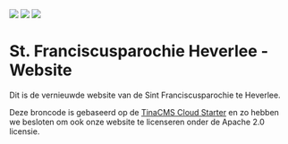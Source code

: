 <img className="m-[10px]" src="https://img.shields.io/github/deployments/erikd256/stfranciscusheverlee/production?style=for-the-badge"/>
            <img className="m-[10px]" src="https://img.shields.io/github/last-commit/erikd256/stfranciscusheverlee?style=for-the-badge"/>
            <img className="m-[10px]" src="https://img.shields.io/github/license/erikd256/stfranciscusheverlee?style=for-the-badge"/>

# St. Franciscusparochie Heverlee - Website

Dit is de vernieuwde website van de Sint Franciscusparochie te Heverlee.

Deze broncode is gebaseerd op de [TinaCMS Cloud Starter](https://github.com/tinacms/tina-cloud-starter) en zo hebben we besloten om ook onze website te licenseren onder de Apache 2.0 licensie. 
